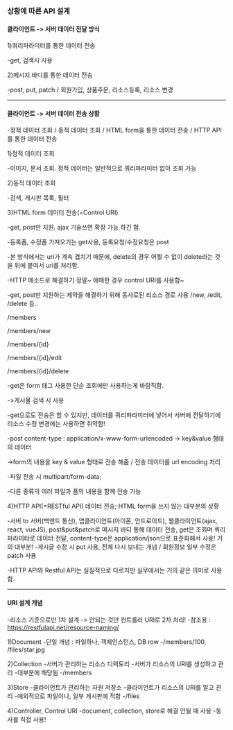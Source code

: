 ### 상황에 따른 API 설계

 

#### 클라이언트 -> 서버 데이터 전달 방식

 

1)쿼리파라미터를 통한 데이터 전송

-get, 검색시 사용  

 

2)메시지 바디를 통한 데이터 전송

-post, put, patch / 회원가입, 상품주문, 리소스등록, 리소스 변경  

 
 *** 

 

#### 클라이언트 -> 서버 데이터 전송 상황

-정적 데이터 조회 / 동적 데이터 조회 / HTML form을 통한 데이터 전송 / HTTP API를 통한 데이터 전송  

 

1)정적 데이터 조회

-이미지, 문서 조회. 정적 데이터는 일반적으로 쿼리파라미터 없이 조회 가능  

 

2)동적 데이터 조회

-검색, 게시판 목록, 필터  

 

3)HTML form 데이터 전송(=Control URI)

-get, post만 지원. ajax 기술쓰면 확장 가능 하긴 함.

-등록폼, 수정폼 가져오기는 get사용, 등록요청/수정요청은 post

-본 방식에서는 uri가 계속 겹치기 때문에, delete의 경우 어쩔 수 없이 delete라는 것을 뒤에 붙여서 uri를 처리함.

-HTTP 메소드로 해결하기 정말~ 애매한 경우 control URI를 사용함~

-get, post만 지원하는 제약을 해결하기 위해 동사로된 리소스 경로 사용 /new, /edit, /delete 등..

 

/members

/members/new

/members/{id}

/members/{id}/edit 

/members/{id}/delete

 

-get은 form 태그 사용한 단순 조회에만 사용하는게 바람직함.

->게시물 검색 시 사용

-get으로도 전송은 할 수 있지만, 데이터를 쿼리파라미터에 넣어서 서버에 전달하기에 리소스 수정 변경에는 사용하면 취약함!

 

-post content-type : application/x-www-form-urlencoded  -> key&value 형태의 데이터

->form의 내용을 key & value 형태로 전송 해줌 / 전송 데이터를 url encoding 처리

 

-파일 전송 시 multipart/form-data;

-다른 종류의 여러 파일과 폼의 내용을 함께 전송 가능

 

4)HTTP API(=RESTful API) 데이터 전송; HTML form을 쓰지 않는 대부분의 상황

-서버 to 서버(백엔드 통신), 앱클라이언트(아이폰, 안드로이드), 웹클라이언트(ajax, react, vueJS), post&put&patch로 메시지 바디 통해 데이터 전송, get은 조회며 쿼리파라미터로 데이터 전달, content-type은 application/json으로 표준화해서 사용! 거의 대부분!
-게시글 수정 시 put 사용, 전체 다시 보내는 개념 / 회원정보 일부 수정은 patch 사용

-HTTP API와 Restful API는 실질적으로 다르지만 실무에서는 거의 같은 의미로 사용함.

 

 *** 


#### URI 설계 개념
-리소스 기준으로만 1차 설계 -> 안되는 것만 컨트롤러 URI로 2차 처리!
-참조용 : https://restfulapi.net/resource-naming/

1)Document
-단일 개념 : 파일하나, 객체인스턴스, DB row
-/members/100, /files/star.jpg

2)Collection
-서버가 관리하는 리소스 디렉토리
-서버가 리소스의 URI를 생성하고 관리
-대부분에 해당됨
-/members

3)Store
-클라이언트가 관리하는 자원 저장소
-클라이언트가 리소스의 URI를 알고 관리
-예외적으로 파일이나, 일부 게시판에 적합
-/files

4)Controller, Control URI
-document, collection, store로 해결 안될 때 사용
-동사를 직접 사용!
